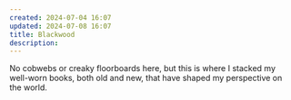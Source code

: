 ```yaml
---
created: 2024-07-04 16:07
updated: 2024-07-08 16:07
title: Blackwood
description: 
---
```

No cobwebs or creaky floorboards here, but this is where I stacked my well-worn books, both old and new, that have shaped my perspective on the world.